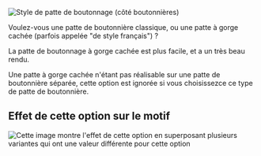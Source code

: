 ![Style de patte de boutonnage (côté boutonnières)](buttonholeplacketstyle.svg)

Voulez-vous une patte de boutonnière classique, ou une patte à gorge cachée (parfois appelée "de style français") ?

<Tip>

La patte de boutonnage à gorge cachée est plus facile, et a un très beau rendu.

</Tip>

<Note>

Une patte à gorge cachée n'étant pas réalisable sur une patte de boutonnière séparée, cette option est ignorée si vous choisissezce ce type de patte de boutonnière.

</Note>

## Effet de cette option sur le motif

![Cette image montre l'effet de cette option en superposant plusieurs variantes qui ont une valeur différente pour cette option](simone_buttonholeplacketstyle_sample.svg "Effet de cette option sur le motif")

